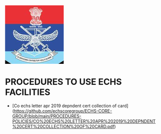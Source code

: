 ![alt text](https://github.com/echscoregroup/images/blob/main/Screenshot%202021-05-31%20092723.jpg?raw=true) 
# PROCEDURES TO USE ECHS FACILITIES

* [Co echs letter apr 2019 depndent cert collection of card] (https://github.com/echscoregroup/ECHS-CORE-GROUP/blob/main/PROCEDURES-POLICIES/CO%20ECHS%20LETTER%20APR%202019%20DEPNDENT%20CERT%20COLLECTION%20OF%20CARD.pdf)
